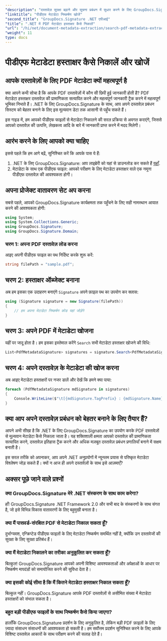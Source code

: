 ```yaml
---
"description": "दस्तावेज़ सुरक्षा बढ़ाने और सूचना प्रबंधन में सुधार करने के लिए GroupDocs.Signature for .NET का उपयोग करके आसानी से PDF मेटाडेटा हस्ताक्षर निकालने का तरीका जानें।"
"linktitle": "पीडीएफ मेटाडेटा निष्कर्षण खोजें"
"second_title": "GroupDocs.Signature .NET एपीआई"
"title": ".NET में PDF मेटाडेटा हस्ताक्षर कैसे निकालें"
"url": "/hi/net/document-metadata-extraction/search-pdf-metadata-extraction/"
"weight": 11
type: docs
---
```

# पीडीएफ मेटाडेटा हस्ताक्षर कैसे निकालें और खोजें

## आपके दस्तावेज़ों के लिए PDF मेटाडेटा क्यों महत्वपूर्ण है

क्या आपने कभी सोचा है कि आपके PDF दस्तावेज़ों में कौन सी छिपी हुई जानकारी होती है? PDF मेटाडेटा हस्ताक्षर दस्तावेज़ की प्रामाणिकता सत्यापित करने और महत्वपूर्ण जानकारी ट्रैक करने में महत्वपूर्ण भूमिका निभाते हैं। .NET के लिए GroupDocs.Signature के साथ, आप अपने दस्तावेज़ प्रबंधन सिस्टम को बेहतर बनाने के लिए इस मूल्यवान डेटा तक आसानी से पहुँच सकते हैं।

इस गाइड में, हम आपको पीडीएफ फाइलों से मेटाडेटा निकालने की सरल प्रक्रिया से अवगत कराएंगे, जिससे आपको दस्तावेज़ की उत्पत्ति, लेखकत्व आदि के बारे में जानकारी प्राप्त करने में मदद मिलेगी।

## आरंभ करने के लिए आपको क्या चाहिए

इससे पहले कि हम आगे बढ़ें, सुनिश्चित करें कि आपके पास ये हैं:

1. .NET के लिए GroupDocs.Signature: आप लाइब्रेरी को यहां से डाउनलोड कर सकते हैं [यहाँ](https://releases.groupdocs.com/signature/net/).
2. मेटाडेटा के साथ एक पीडीएफ फाइल: आपको परीक्षण के लिए मेटाडेटा हस्ताक्षर वाले एक नमूना पीडीएफ दस्तावेज़ की आवश्यकता होगी।

## अपना प्रोजेक्ट वातावरण सेट अप करना

सबसे पहले, आपको GroupDocs.Signature कार्यक्षमता तक पहुँचने के लिए सही नामस्थान आयात करने की आवश्यकता होगी:

```csharp
using System;
using System.Collections.Generic;
using GroupDocs.Signature;
using GroupDocs.Signature.Domain;
```

### चरण 1: अपना PDF दस्तावेज़ लोड करना

आइए अपनी पीडीएफ फाइल का पथ निर्दिष्ट करके शुरू करें:

```csharp
string filePath = "sample.pdf";
```

## चरण 2: हस्ताक्षर ऑब्जेक्ट बनाना

अब हम इसका एक उदाहरण बनाएंगे `Signature` अपने फ़ाइल पथ का उपयोग कर क्लास:

```csharp
using (Signature signature = new Signature(filePath))
{
    // हम अपना मेटाडेटा निष्कर्षण कोड यहां जोड़ेंगे
}
```

## चरण 3: अपने PDF में मेटाडेटा खोजना

यहीं पर जादू होता है। हम इसका इस्तेमाल करेंगे `Search` सभी मेटाडेटा हस्ताक्षर खोजने की विधि:

```csharp
List<PdfMetadataSignature> signatures = signature.Search<PdfMetadataSignature>(SignatureType.Metadata);
```

## चरण 4: अपने दस्तावेज़ के मेटाडेटा की खोज करना

अब आइए मेटाडेटा हस्ताक्षरों पर नजर डालें और देखें कि हमने क्या पाया:

```csharp
foreach (PdfMetadataSignature mdSignature in signatures)
{
    Console.WriteLine($"\t[{mdSignature.TagPrefix} : {mdSignature.Name}] = {mdSignature.Value} ({mdSignature.Type})");
}
```

## क्या आप अपने दस्तावेज़ प्रबंधन को बेहतर बनाने के लिए तैयार हैं?

आपने अभी सीखा है कि .NET के लिए GroupDocs.Signature का उपयोग करके PDF दस्तावेज़ों से मूल्यवान मेटाडेटा कैसे निकाला जाता है। यह शक्तिशाली क्षमता आपको दस्तावेज़ की प्रामाणिकता सत्यापित करने, दस्तावेज़ इतिहास ट्रैक करने और अधिक मज़बूत दस्तावेज़ प्रबंधन प्रणालियाँ बनाने में सक्षम बनाती है।

इस सरल तरीके को अपनाकर, आप अपने .NET अनुप्रयोगों में न्यूनतम प्रयास से परिष्कृत मेटाडेटा विश्लेषण जोड़ सकते हैं। क्यों न आज ही अपने दस्तावेज़ों के साथ इसे आज़माएँ?

## अक्सर पूछे जाने वाले प्रश्नों

### क्या GroupDocs.Signature मेरे .NET संस्करण के साथ काम करेगा?

हाँ! GroupDocs.Signature .NET Framework 2.0 और सभी बाद के संस्करणों के साथ संगत है, जो इसे विभिन्न विकास वातावरणों के लिए बहुमुखी बनाता है।

### क्या मैं पासवर्ड-संरक्षित PDF से मेटाडेटा निकाल सकता हूँ?

दुर्भाग्यवश, एन्क्रिप्टेड पीडीएफ फाइलों के लिए मेटाडेटा निष्कर्षण समर्थित नहीं है, क्योंकि उन दस्तावेजों की सुरक्षा के लिए सुरक्षा प्रतिबंध हैं।

### क्या मैं मेटाडेटा निकालने का तरीका अनुकूलित कर सकता हूँ?

बिल्कुल! GroupDocs.Signature आपको अपनी विशिष्ट आवश्यकताओं और अपेक्षाओं के आधार पर निष्कर्षण मापदंडों को समायोजित करने की सुविधा देता है।

### क्या इसकी कोई सीमा है कि मैं कितने मेटाडेटा हस्ताक्षर निकाल सकता हूँ?

बिल्कुल नहीं। GroupDocs.Signature आपके PDF दस्तावेज़ों से असीमित संख्या में मेटाडेटा हस्ताक्षरों को संभाल सकता है।

### बहुत बड़ी पीडीएफ फाइलों के साथ निष्कर्षण कैसे किया जाएगा?

हालाँकि GroupDocs.Signature प्रदर्शन के लिए अनुकूलित है, लेकिन बड़ी PDF फ़ाइलों के लिए ज़्यादा संसाधन संसाधनों की आवश्यकता हो सकती है। हम सर्वोत्तम प्रदर्शन सुनिश्चित करने के लिए आपके विशिष्ट दस्तावेज़ आकारों के साथ परीक्षण करने की सलाह देते हैं।